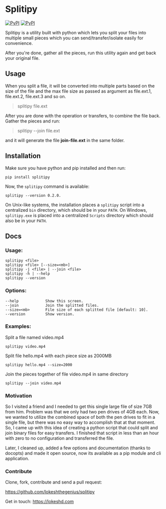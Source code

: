 Splitipy
=====

[![PyPI](https://img.shields.io/badge/splitipy-stable-brightgreen.svg)](https://pypi.python.org/pypi/splitipy)
[![PyPI](https://img.shields.io/pypi/v/splitipy.svg)](https://pypi.python.org/pypi/splitipy)

Splitipy is a utility built with python which lets you split your files
into multiple small pieces which you can send/transfer/isolate easily
for convenience.

After you're done, gather all the pieces, run this utility again and get
back your original file.

Usage
-----

When you split a file, it will be converted into multiple parts based on
the size of the file and the max file size as passed as argument as
file.ext.1, file.ext.2, file.ext.3 and so on.

> splitipy file.ext

After you are done with the operation or transfers, to combine the file
back. Gather the pieces and run:

> splitipy --join file.ext

and it will generate the file **join-file.ext** in the same folder.

Installation
------------

Make sure you have python and pip installed and then run:

    pip install splitipy

Now, the `splitipy` command is available:

    splitipy --version 0.2.0.

On Unix-like systems, the installation places a `splitipy` script into a
centralized `bin` directory, which should be in your `PATH`. On Windows,
`splitipy.exe` is placed into a centralized `Scripts` directory which
should also be in your `PATH`.

Docs
----

### Usage:

```
splitipy <file>
splitipy <file> [--size=<mb>]
splitipy -j <file> | --join <file>
splitipy -h | --help
splitipy --version
```

### Options:

```
--help            Show this screen.
--join            Join the splitted files.
--size=<mb>       File size of each splitted file [default: 10].
--version         Show version.
```

### Examples:

Split a file named video.mp4

    splitipy video.mp4

Split file hello.mp4 with each piece size as 2000MB

    splitipy hello.mp4 --size=2000

Join the pieces together of file video.mp4 in same directory

    splitipy --join video.mp4

### Motivation
So I visited a friend and I needed to get this single large file of size 7GB from him. Problem was that we only had two pen drives of 4GB each. Now, we wanted to utilize the combined space of both the pen drives to fit in a single file, but there was no easy way to accomplish that at that moment.
So, I came up with this idea of creating a python script that could split and join binary files for easy transfers. I finished that script in less than an hour with zero to no configuration and transferred the file.

Later, I cleaned up, added a few options and documentation (thanks to docopts) and made it open source, now its available as a pip module and cli application.

### Contribute

Clone, fork, contribute and send a pull request:

<https://github.com/lokeshthegenius/splitipy>

Get in touch: <https://lokeshd.com>
